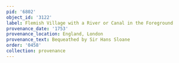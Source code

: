 ```yaml
---
pid: '6802'
object_id: '3122'
label: Flemish Village with a River or Canal in the Foreground
provenance_date: '1753'
provenance_location: England, London
provenance_text: Bequeathed by Sir Hans Sloane
order: '0458'
collection: provenance
---
```

